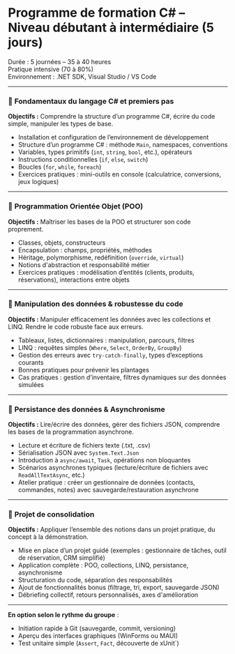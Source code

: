 #  **Programme de formation C# – Niveau débutant à intermédiaire (5 jours)**  
 Durée : 5 journées – 35 à 40 heures  
 Pratique intensive (70 à 80%)  
 Environnement : .NET SDK, Visual Studio / VS Code

---

### 🔹 **Fondamentaux du langage C# et premiers pas**

**Objectifs :** Comprendre la structure d’un programme C#, écrire du code simple, manipuler les types de base.

- Installation et configuration de l’environnement de développement  
- Structure d’un programme C# : méthode `Main`, namespaces, conventions  
- Variables, types primitifs (`int`, `string`, `bool`, etc.), opérateurs  
- Instructions conditionnelles (`if`, `else`, `switch`)  
- Boucles (`for`, `while`, `foreach`)  
- Exercices pratiques : mini-outils en console (calculatrice, conversions, jeux logiques)

---

### 🔹 **Programmation Orientée Objet (POO)**

**Objectifs :** Maîtriser les bases de la POO et structurer son code proprement.

- Classes, objets, constructeurs  
- Encapsulation : champs, propriétés, méthodes  
- Héritage, polymorphisme, redéfinition (`override`, `virtual`)  
- Notions d'abstraction et responsabilité métier  
- Exercices pratiques : modélisation d’entités (clients, produits, réservations), interactions entre objets

---

### 🔹 **Manipulation des données & robustesse du code**

**Objectifs :** Manipuler efficacement les données avec les collections et LINQ. Rendre le code robuste face aux erreurs.

- Tableaux, listes, dictionnaires : manipulation, parcours, filtres  
- LINQ : requêtes simples (`Where`, `Select`, `OrderBy`, `GroupBy`)  
- Gestion des erreurs avec `try-catch-finally`, types d’exceptions courants  
- Bonnes pratiques pour prévenir les plantages  
- Cas pratiques : gestion d’inventaire, filtres dynamiques sur des données simulées

---

### 🔹 **Persistance des données & Asynchronisme**

**Objectifs :** Lire/écrire des données, gérer des fichiers JSON, comprendre les bases de la programmation asynchrone.

- Lecture et écriture de fichiers texte (.txt, .csv)  
- Sérialisation JSON avec `System.Text.Json`  
- Introduction à `async/await`, `Task`, opérations non bloquantes  
- Scénarios asynchrones typiques (lecture/écriture de fichiers avec `ReadAllTextAsync`, etc.)  
- Atelier pratique : créer un gestionnaire de données (contacts, commandes, notes) avec sauvegarde/restauration asynchrone

---

### 🔹 **Projet de consolidation**

**Objectifs :** Appliquer l’ensemble des notions dans un projet pratique, du concept à la démonstration.

- Mise en place d’un projet guidé (exemples : gestionnaire de tâches, outil de réservation, CRM simplifié)  
- Application complète : POO, collections, LINQ, persistance, asynchronisme  
- Structuration du code, séparation des responsabilités  
- Ajout de fonctionnalités bonus (filtrage, tri, export, sauvegarde JSON)  
- Débriefing collectif, retours personnalisés, axes d'amélioration

---

**En option selon le rythme du groupe** :
- Initiation rapide à Git (sauvegarde, commit, versioning)
- Aperçu des interfaces graphiques (WinForms ou MAUI)
- Test unitaire simple (`Assert`, `Fact`, découverte de xUnit`)

